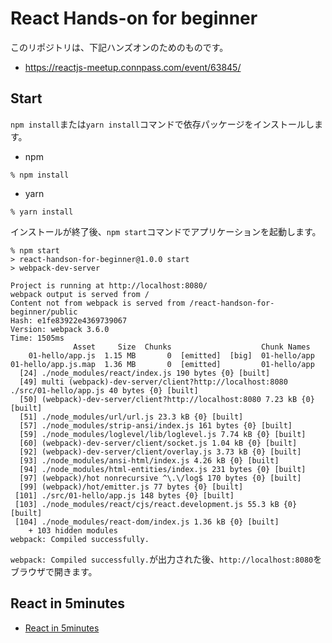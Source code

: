 # React Hands-on for beginner

このリポジトリは、下記ハンズオンのためのものです。

* https://reactjs-meetup.connpass.com/event/63845/

## Start

`npm install`または`yarn install`コマンドで依存パッケージをインストールします。

* npm

```
% npm install
```

* yarn

```
% yarn install
```

インストールが終了後、`npm start`コマンドでアプリケーションを起動します。

```
% npm start
> react-handson-for-beginner@1.0.0 start
> webpack-dev-server

Project is running at http://localhost:8080/
webpack output is served from /
Content not from webpack is served from /react-handson-for-beginner/public
Hash: e1fe83922e4369739067
Version: webpack 3.6.0
Time: 1505ms
              Asset     Size  Chunks                    Chunk Names
    01-hello/app.js  1.15 MB       0  [emitted]  [big]  01-hello/app
01-hello/app.js.map  1.36 MB       0  [emitted]         01-hello/app
  [24] ./node_modules/react/index.js 190 bytes {0} [built]
  [49] multi (webpack)-dev-server/client?http://localhost:8080 ./src/01-hello/app.js 40 bytes {0} [built]
  [50] (webpack)-dev-server/client?http://localhost:8080 7.23 kB {0} [built]
  [51] ./node_modules/url/url.js 23.3 kB {0} [built]
  [57] ./node_modules/strip-ansi/index.js 161 bytes {0} [built]
  [59] ./node_modules/loglevel/lib/loglevel.js 7.74 kB {0} [built]
  [60] (webpack)-dev-server/client/socket.js 1.04 kB {0} [built]
  [92] (webpack)-dev-server/client/overlay.js 3.73 kB {0} [built]
  [93] ./node_modules/ansi-html/index.js 4.26 kB {0} [built]
  [94] ./node_modules/html-entities/index.js 231 bytes {0} [built]
  [97] (webpack)/hot nonrecursive ^\.\/log$ 170 bytes {0} [built]
  [99] (webpack)/hot/emitter.js 77 bytes {0} [built]
 [101] ./src/01-hello/app.js 148 bytes {0} [built]
 [103] ./node_modules/react/cjs/react.development.js 55.3 kB {0} [built]
 [104] ./node_modules/react-dom/index.js 1.36 kB {0} [built]
    + 103 hidden modules
webpack: Compiled successfully.
```

`webpack: Compiled successfully.`が出力された後、`http://localhost:8080`をブラウザで開きます。

## React in 5minutes

* [React in 5minutes](./React-in-5minutes.md)
